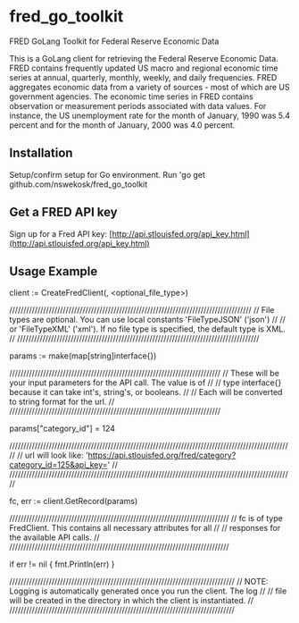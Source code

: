 # fred_go_toolkit
FRED GoLang Toolkit for Federal Reserve Economic Data

This is a GoLang client for retrieving the Federal Reserve Economic Data. FRED contains frequently updated US macro and regional economic time series at annual, quarterly, monthly, weekly, and daily frequencies. FRED aggregates economic data from a variety of sources - most of which are US government agencies. The economic time series in FRED contains observation or measurement periods associated with data values. For instance, the US unemployment rate for the month of January, 1990 was 5.4 percent and for the month of January, 2000 was 4.0 percent.

## Installation

   Setup/confirm setup for Go environment.
   Run 'go get github.com/nswekosk/fred_go_toolkit

## Get a FRED API key

Sign up for a Fred API key: [http://api.stlouisfed.org/api_key.html](http://api.stlouisfed.org/api_key.html)

## Usage Example

client := CreateFredClient(<apiKey>, <optional_file_type>)  

//////////////////////////////////////////////////////////////////////////////////////
// File types are optional. You can use local constants 'FileTypeJSON' ('json')     //
// or 'FileTypeXML' ('xml'). If no file type is specified, the default type is XML. //
//////////////////////////////////////////////////////////////////////////////////////

params := make(map[string]interface{})

///////////////////////////////////////////////////////////////////////////
// These will be your input parameters for the API call. The value is of //
// type interface{} because it can take int's, string's, or booleans.    //
// Each will be converted to string format for the url.                  //
///////////////////////////////////////////////////////////////////////////

params["category_id"] = 124

/////////////////////////////////////////////////////////////////////////////////////////////////////
// url will look like: 'https://api.stlouisfed.org/fred/category?category_id=125&api_key=<apiKey>' //
/////////////////////////////////////////////////////////////////////////////////////////////////////

fc, err := client.GetRecord(params)

//////////////////////////////////////////////////////////////////////////////
// fc is of type FredClient. This contains all necessary attributes for all //
// responses for the available API calls.                                   //
//////////////////////////////////////////////////////////////////////////////

if err != nil {
  fmt.Println(err)
}

////////////////////////////////////////////////////////////////////////////////
// NOTE: Logging is automatically generated once you run the client. The log  //
// file will be created in the directory in which the client is instantiated. //
////////////////////////////////////////////////////////////////////////////////
